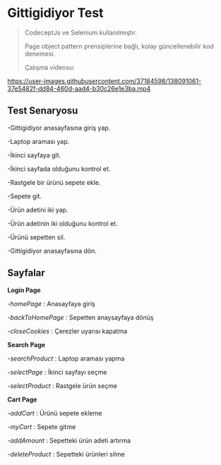 # Gittigidiyor Test
> CodeceptJs ve Selenium kullanılmıştır.
> 
> Page object pattern prensiplerine bağlı, kolay güncellenebilir kod denemesi.
>
>Çalışma videosu: 


https://user-images.githubusercontent.com/37184598/138091061-37e5482f-dd84-460d-aad4-b30c26e1e3ba.mp4


## Test Senaryosu

-Gittigidiyor anasayfasına giriş yap.

-Laptop araması yap.

-İkinci sayfaya git.

-İkinci sayfada olduğunu kontrol et.

-Rastgele bir ürünü sepete ekle.

-Sepete git.

-Ürün adetini iki yap.

-Ürün adetinin iki olduğunu kontrol et.

-Ürünü sepetten sil.

-Gittigidiyor anasayfasına dön.


## Sayfalar

**Login Page**

-*homePage* : Anasayfaya giriş

-*backToHomePage* : Sepetten anaysayfaya dönüş

-*closeCookies* : Çerezler uyarısı kapatma


**Search Page**

-*searchProduct* : Laptop araması yapma

-*selectPage* : İkinci sayfayı seçme

-*selectProduct* : Rastgele ürün seçme


**Cart Page**

-*addCart* : Ürünü sepete ekleme

-*myCart* : Sepete gitme

-*addAmount* : Sepetteki ürün adeti artırma

-*deleteProduct* : Sepetteki ürünleri silme

